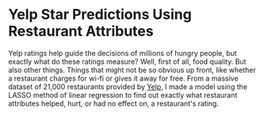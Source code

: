 # Yelp Star Predictions Using Restaurant Attributes

Yelp ratings help guide the decisions of millions of hungry people, but exactly what do these ratings measure? Well, first of all,
food quality. But also other things. Things that might not be so obvious up front, like whether a restaurant charges for wi-fi
or gives it away for free. From a massive dataset of 21,000 restaurants provided by 
[Yelp](http://www.yelp.com/dataset_challenge), I made a model using the LASSO method of linear regression to find out exactly what 
restaurant attributes helped, hurt, or had no effect on, a restaurant's rating. 


